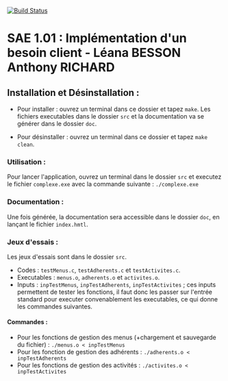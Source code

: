 [![Build Status](https://codefirst.iut.uca.fr/api/badges/leana.besson/SAE1.01/status.svg)](https://codefirst.iut.uca.fr/leana.besson/SAE1.01)  

# SAE 1.01 : Implémentation d'un besoin client - Léana BESSON Anthony RICHARD

## Installation et Désinstallation :

* Pour installer : ouvrez un terminal dans ce dossier et tapez `make`. Les fichiers executables dans le dossier `src` et la documentation va se générer dans le dossier `doc`.

* Pour désinstaller : ouvrez un terminal dans ce dossier et tapez `make clean`.

### Utilisation :

Pour lancer l'application, ouvrez un terminal dans le dossier `src` et executez le fichier `complexe.exe` avec la commande suivante :  `./complexe.exe`

### Documentation :

Une fois générée, la documentation sera accessible dans le dossier `doc`, en lançant le fichier `index.hmtl`.

### Jeux d'essais :

Les jeux d'essais sont dans le dossier `src`.

* Codes : `testMenus.c`, `testAdherents.c` et `testActivites.c`.
* Executables : `menus.o`, `adherents.o` et `activites.o`.
* Inputs : `inpTestMenus`, `inpTestAdherents`, `inpTestActivites` ; ces inputs permettent de tester les fonctions, il faut donc les passer sur l'entrée standard pour executer convenablement les executables, ce qui donne les commandes suivantes.

#### Commandes :

* Pour les fonctions de gestion des menus (+chargement et sauvegarde du fichier) : `./menus.o < inpTestMenus`
* Pour les fonction de gestion des adhérents : `./adherents.o < inpTestAdherents`
* Pour les fonctions de gestion des activités : `./activites.o < inpTestActivites`
